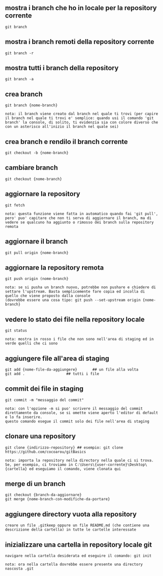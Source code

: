 ## mostra i branch che ho in locale per la repository corrente ##
	
	git branch

## mostra i branch remoti della repository corrente ##
	
	git branch -r

## mostra tutti i branch della repository ##
	
	git branch -a

## crea branch

	git branch {nome-branch}

	nota: il branch viene creato dal branch nel quale ti trovi (per capire il branch nel quale ti trovi e' semplice: quando usi il comando 'git branch' la console, di solito, ti evidenzia sia con colore diverso che con un asterisco all'inizio il branch nel quale sei)

## crea branch e rendilo il branch corrente

	git checkout -b {nome-branch}
	
## cambiare branch

	git checkout {nome-branch}
	
## aggiornare la repository
	
	git fetch
	
	nota: questa funzione viene fatta in automatico quando fai 'git pull', pero' puo' capitare che non ti serva di aggiornare il branch, ma di vedere se qualcuno ha aggiunto o rimosso dei branch sulla repository remota
	
## aggiornare il branch

	git pull origin {nome-branch}
	
## aggiornare la repository remota

	git push origin (nome-branch}
	
	nota: se si pusha un branch nuovo, potrebbe non pushare e chiedere di settare l'upstream. Basta semplicemente fare copia ed incolla di quello che viene proposto dalla console 
	(dovrebbe essere una cosa tipo: git push --set-upstream origin {nome-branch}
	
## vedere lo stato dei file nella repository locale

	git status
	
	nota: mostra in rosso i file che non sono nell'area di staging ed in verde quelli che ci sono
	
## aggiungere file all'area di staging

	git add {nome-file-da-aggiungere} 		## un file alla volta
	git add .					## tutti i file
	
## commit dei file in staging

	git commit -m "messaggio del commit"
	
	nota: con l'opzione -m si puo' scrivere il messaggio del commit direttamente da console, se si omette viene aperto l'editor di default e lo fa inserire.
	questo comando esegue il commit solo dei file nell'area di staging
	
## clonare una repository

	git clone {indirizzo-repository} ## esempio: git clone https://github.com/cocoarou/gitBasics
	
	nota: importa la repository nella directory nella quale ci si trova. Se, per esempio, ci troviamo in C:\Users\{user-corrente}\Desktop\{cartella} ed eseguiamo il comando, viene clonata qui
	
## merge di un branch
	
	git checkout {branch-da-aggiornare}
	git merge {nome-branch-con-modifiche-da-portare}
	
## aggiungere directory vuota alla repository
	
	creare un file .gitkeep oppure un file README.md (che contiene una descrizione della cartella) in tutte le cartelle interessate
	

## inizializzare una cartella in repository locale git

	navigare nella cartella desiderata ed eseguire il comando: git init
	
	nota: ora nella cartella dovrebbe essere presente una directory nascosta .git


	

